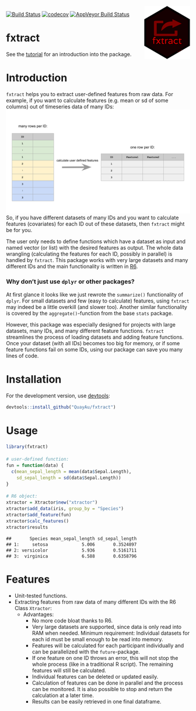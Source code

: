 
<img align="right" src="https://raw.githubusercontent.com/quayau/fxtract/master/man/figures/hexagon.svg?sanitize=true" width="125px">

[![Build
Status](https://travis-ci.org/QuayAu/fxtract.svg?branch=master)](https://travis-ci.org/QuayAu/fxtract)
[![codecov](https://codecov.io/gh/QuayAu/fxtract/branch/master/graph/badge.svg)](https://codecov.io/gh/QuayAu/fxtract)
[![AppVeyor Build
Status](https://ci.appveyor.com/api/projects/status/github/QuayAu/fxtract?branch=master&svg=true)](https://ci.appveyor.com/project/QuayAu/fxtract)

# fxtract

See the [tutorial](https://quayau.github.io/fxtract/) for an
introduction into the package.

# Introduction

`fxtract` helps you to extract user-defined features from raw data. For
example, if you want to calculate features (e.g. mean or sd of some
columns) out of timeseries data of many IDs:
![](man/figures/fxtract_main.svg) So, if you have different datasets of
many IDs and you want to calculate features (covariates) for each ID out
of these datasets, then `fxtract` might be for you.

The user only needs to define functions which have a dataset as input
and named vector (or list) with the desired features as output. The
whole data wrangling (calculating the features for each ID, possibly in
parallel) is handled by `fxtract`. This package works with very large
datasets and many different IDs and the main functionality is written in
[R6](https://r6.r-lib.org/articles/Introduction.html).

### Why don’t just use `dplyr` or other packages?

At first glance it looks like we just rewrote the `summarize()`
functionality of `dplyr`. For small datasets and few (easy to calculate)
features, using `fxtract` may indeed be a little overkill (and slower
too). Another similar functionality is covered by the
`aggregate()`-function from the base `stats` package.

However, this package was especially designed for projects with large
datasets, many IDs, and many different feature functions. `fxtract`
streamlines the process of loading datasets and adding feature
functions. Once your dataset (with all IDs) becomes too big for memory,
or if some feature functions fail on some IDs, using our package can
save you many lines of code.

# Installation

For the development version, use
[devtools](https://cran.r-project.org/package=devtools):

``` r
devtools::install_github("QuayAu/fxtract")
```

# Usage

``` r
library(fxtract)

# user-defined function:
fun = function(data) {
  c(mean_sepal_length = mean(data$Sepal.Length),
    sd_sepal_length = sd(data$Sepal.Length))
}

# R6 object:
xtractor = Xtractor$new("xtractor")
xtractor$add_data(iris, group_by = "Species")
xtractor$add_feature(fun)
xtractor$calc_features()
xtractor$results
```

    ##       Species mean_sepal_length sd_sepal_length
    ## 1:     setosa             5.006       0.3524897
    ## 2: versicolor             5.936       0.5161711
    ## 3:  virginica             6.588       0.6358796

# Features

  - Unit-tested functions.
  - Extracting features from raw data of many different IDs with the R6
    Class `Xtractor`:
      - Advantages:
          - No more code bloat thanks to R6.
          - Very large datasets are supported, since data is only read
            into RAM when needed. Minimum requirement: Individual
            datasets for each id must be small enough to be read into
            memory.
          - Features will be calculated for each participant
            individually and can be parallelized with the
            `future`-package.
          - If one feature on one ID throws an error, this will not stop
            the whole process (like in a traditional R script). The
            remaining features will still be calculated.
          - Individual features can be deleted or updated easily.
          - Calculation of features can be done in parallel and the
            process can be monitored. It is also possible to stop and
            return the calculation at a later time.
          - Results can be easily retrieved in one final dataframe.

